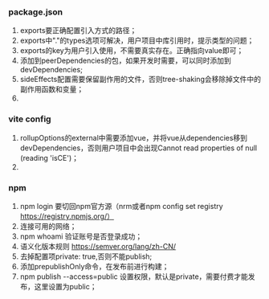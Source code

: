 <!--
 * @Description: 踩坑笔记
 * @FilePath: \ts-element\note.md
-->
### package.json
1. exports要正确配置引入方式的路径；
2. exports中"."的types选项可解决，用户项目中库引用时，提示类型的问题；
3. exports的key为用户引入使用，不需要真实存在。正确指向value即可；
4. 添加到peerDependencies的包，如果开发时需要，可以同时添加到devDependencies;
5. sideEffects配置需要保留副作用的文件，否则tree-shaking会移除掉文件中的副作用函数和变量；
6. 

### vite config
1. rollupOptions的external中需要添加vue，并将vue从dependencies移到devDependencies，否则用户项目中会出现Cannot read properties of null (reading 'isCE')；
2. 

### npm
1. npm login 要切回npm官方源（nrm或者npm config set registry https://registry.npmjs.org/）
2. 连接可用的网络；
3. npm whoami 验证账号是否登录成功；
4. 语义化版本规则 https://semver.org/lang/zh-CN/
5. 去掉配置项private: true,否则不能publish;
6. 添加prepublishOnly命令，在发布前进行构建；
6. npm publish --access=public 设置权限，默认是private，需要付费才能发布，这里设置为public；
